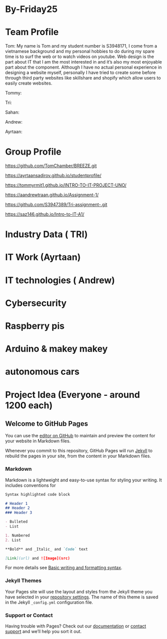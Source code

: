 # By-Friday25

# Team Profile 

Tom:
My name is Tom and my student number is S3948171, I come from a vietnamese background and my personal hobbies to do during my spare time is to surf the web or to watch videos on youtube. Web design is the part about IT that I am the most interested in and it’s also my most enjoyable part about the component. Although I have no actual personal experience in designing a website myself, personally I have tried to create some before through third party websites like skillshare and shopify which allow users to easily create websites.

Tommy:

Tri:

Sahan:

Andrew:

Ayrtaan:


# Group Profile
https://github.com/TomChamber/BREEZE.git

https://ayrtaansadirov.github.io/studentprofile/

https://tommyrmit1.github.io/INTRO-TO-IT-PROJECT-UNO/

https://aandrewtraan.github.io/Assignment-1/

https://github.com/S3947389/Tri-assignment-.git

https://saz146.github.io/Intro-to-IT-A1/

# Industry Data ( TRI)



# IT Work (Ayrtaan)


# IT technologies ( Andrew)

# Cybersecurity 

# Raspberry pis

# Arduino & makey makey

# autonomous cars


# Project Idea (Everyone - around 1200 each)

















## Welcome to GitHub Pages

You can use the [editor on GitHub](https://github.com/TomChamber/IT-WORLD-/edit/gh-pages/index.md) to maintain and preview the content for your website in Markdown files.

Whenever you commit to this repository, GitHub Pages will run [Jekyll](https://jekyllrb.com/) to rebuild the pages in your site, from the content in your Markdown files.

### Markdown

Markdown is a lightweight and easy-to-use syntax for styling your writing. It includes conventions for

```markdown
Syntax highlighted code block

# Header 1
## Header 2
### Header 3

- Bulleted
- List

1. Numbered
2. List

**Bold** and _Italic_ and `Code` text

[Link](url) and ![Image](src)
```

For more details see [Basic writing and formatting syntax](https://docs.github.com/en/github/writing-on-github/getting-started-with-writing-and-formatting-on-github/basic-writing-and-formatting-syntax).

### Jekyll Themes

Your Pages site will use the layout and styles from the Jekyll theme you have selected in your [repository settings](https://github.com/TomChamber/IT-WORLD-/settings/pages). The name of this theme is saved in the Jekyll `_config.yml` configuration file.

### Support or Contact

Having trouble with Pages? Check out our [documentation](https://docs.github.com/categories/github-pages-basics/) or [contact support](https://support.github.com/contact) and we’ll help you sort it out.





















